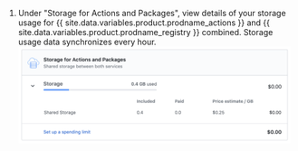 1. Under "Storage for Actions and Packages", view details of your storage usage for {{ site.data.variables.product.prodname_actions }} and {{ site.data.variables.product.prodname_registry }} combined. Storage usage data synchronizes every hour. ![Details of storage usage](/assets/images/help/billing/actions-packages-storage.png)
